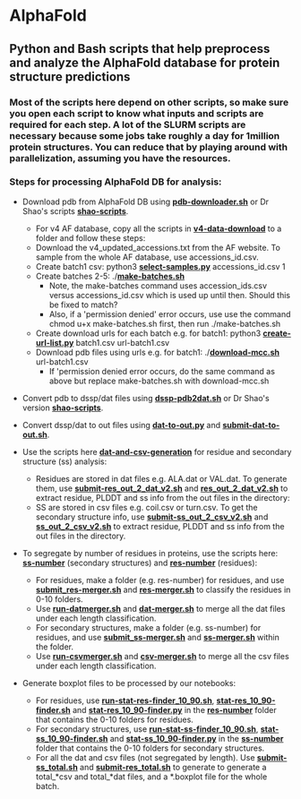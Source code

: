 # AlphaFold
## Python and Bash scripts that help preprocess and analyze the AlphaFold database for protein structure predictions
### Most of the scripts here depend on other scripts, so make sure you open each script to know what inputs and scripts are required for each step. A lot of the SLURM scripts are necessary because some jobs take roughly a day for 1million protein structures. You can reduce that by playing around with parallelization, assuming you have the resources.

### Steps for processing AlphaFold DB for analysis:
- Download pdb from AlphaFold DB using **[pdb-downloader.sh](./re-download/pdb-downloader.sh)** or Dr Shao's scripts **[shao-scripts](./shao-scripts)**.
  * For v4 AF database, copy all the scripts in **[v4-data-download](./v4-data-download)** to a folder and follow these steps:
  * Download the v4_updated_accessions.txt from the AF website. To sample from the whole AF database, use accessions_id.csv.
  * Create batch1 csv: python3 **[select-samples.py](./v4-data-download/select-samples.py)** accessions_id.csv 1
  * Create batches 2-5: ./**[make-batches.sh](./v4-data-download/make-batches.sh)**
    * Note, the make-batches command uses accession_ids.csv versus accessions_id.csv which is used up until then. Should this be fixed to match?
    * Also, if a 'permission denied' error occurs, use use the command chmod u+x make-batches.sh first, then run ./make-batches.sh
  * Create download urls for each batch e.g. for batch1: python3 **[create-url-list.py](./v4-data-download/create-url-list.py)** batch1.csv url-batch1.csv
  * Download pdb files using urls e.g. for batch1: ./**[download-mcc.sh](./v4-data-download/download-mcc.sh)** url-batch1.csv
    * If 'permission denied error occurs, do the same command as above but replace make-batches.sh with download-mcc.sh
- Convert pdb to dssp/dat files using **[dssp-pdb2dat.sh](./re-download/dssp-pdb2dat.sh)** or Dr Shao's version **[shao-scripts](./shao-scripts)**.
- Convert dssp/dat to out files using **[dat-to-out.py](./re-download/dat-to-out.py)** and **[submit-dat-to-out.sh](./re-download/submit-dat-to-out.sh)**.
- Use the scripts here **[dat-and-csv-generation](./dat-and-csv-generation)** for residue and secondary structure (ss) analysis:
  * Residues are stored in dat files e.g. ALA.dat or VAL.dat. To generate them, use **[submit-res_out_2_dat_v2.sh](./dat-and-csv-generation/submit-res_out_2_dat_v2.sh)** and **[res_out_2_dat_v2.sh](./dat-and-csv-generation/res_out_2_dat_v2.sh)** to extract residue, PLDDT and ss info from the out files in the directory:
  * SS are stored in csv files e.g. coil.csv or turn.csv. To get the secondary structure info, use **[submit-ss_out_2_csv_v2.sh](./dat-and-csv-generation/submit-ss_out_2_csv_v2.sh)** and **[ss_out_2_csv_v2.sh](./dat-and-csv-generation/ss_out_2_csv_v2.sh)** to extract residue, PLDDT and ss info from the out files in the directory.

- To segregate by number of residues in proteins, use the scripts here: **[ss-number](./ss-number)** (secondary structures) and **[res-number](./res-number)** (residues):
  * For residues, make a folder (e.g. res-number) for residues, and use **[submit_res-merger.sh](./res-number/submit_res-merger.sh)** and **[res-merger.sh](./res-number/res-merger.sh)** to classify the residues in 0-10 folders. 
  * Use **[run-datmerger.sh](./res-number/run-datmerger.sh)** and **[dat-merger.sh](./res-number/dat-merger.sh)** to merge all the dat files under each length classification.
  * For secondary structures, make a folder (e.g. ss-number) for residues, and use **[submit_ss-merger.sh](./ss-number/submit_ss-merger.sh)**  and **[ss-merger.sh](./ss-number/ss-merger.sh)** within the folder. 
  * Use **[run-csvmerger.sh](./ss-number/run-csvmerger.sh)** and **[csv-merger.sh](./ss-number/csv-merger.sh)** to merge all the csv files under each length classification.
- Generate boxplot files to be processed by our notebooks:
  * For residues, use **[run-stat-res-finder_10_90.sh](./res-number/run-stat-res-finder_10_90.sh)**, **[stat-res_10_90-finder.sh](./res-number/stat-res_10_90-finder.sh)** and **[stat-res_10_90-finder.py](./res-number/stat-res_10_90-finder.py)** in the **[res-number](./res-number)** folder that contains the 0-10 folders for residues.
  * For secondary structures, use **[run-stat-ss-finder_10_90.sh](./ss-number/run-stat-ss-finder_10_90.sh)**, **[stat-ss_10_90-finder.sh](./ss-number/stat-ss_10_90-finder.sh)** and **[stat-ss_10_90-finder.py](./ss-number/stat-ss_10_90-finder.py)**  in the **[ss-number](./ss-number)** folder that contains the 0-10 folders for secondary structures.
  * For all the dat and csv files (not segregated by length). Use **[submit-ss_total.sh](./ss-number/submit-ss_total.sh)** and **[submit-res_total.sh](./res-number/submit-res_total.sh)** to generate to generate a total_*csv and total_*dat files, and a *.boxplot file for the whole batch.

